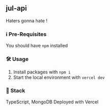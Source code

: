 ## jul-api

Haters gonna hate !

### ℹ️ Pre-Requisites

You should have `npm` installed

### 🛠️ Usage

1. Install packages with `npm i`
2. Start the local environment with  ```vercel dev```

### 🥞 Stack
TypeScript, MongoDB
Deployed with Vercel
